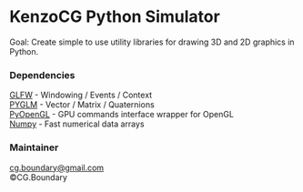 # KenzoCG Python Simulator
Goal: Create simple to use utility libraries for drawing 3D and 2D graphics in Python.

### Dependencies
[GLFW](https://pypi.org/project/glfw) - Windowing / Events / Context <br>
[PYGLM](https://pypi.org/project/pyglm) - Vector / Matrix / Quaternions <br>
[PyOpenGL](https://pypi.org/project/PyOpenGL) - GPU commands interface wrapper for OpenGL <br>
[Numpy](https://pypi.org/project/numpy) - Fast numerical data arrays <br>

### Maintainer
cg.boundary@gmail.com <br>
©CG.Boundary <br>

